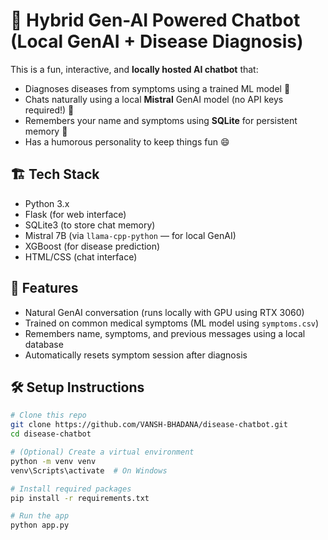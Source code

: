 # 🤖 Hybrid Gen-AI Powered Chatbot (Local GenAI + Disease Diagnosis)

This is a fun, interactive, and **locally hosted AI chatbot** that:
- Diagnoses diseases from symptoms using a trained ML model 🧠
- Chats naturally using a local **Mistral** GenAI model (no API keys required!) 💬
- Remembers your name and symptoms using **SQLite** for persistent memory 🧷
- Has a humorous personality to keep things fun 😄

## 🏗 Tech Stack
- Python 3.x
- Flask (for web interface)
- SQLite3 (to store chat memory)
- Mistral 7B (via `llama-cpp-python` — for local GenAI)
- XGBoost (for disease prediction)
- HTML/CSS (chat interface)

## 🚀 Features
- Natural GenAI conversation (runs locally with GPU using RTX 3060)
- Trained on common medical symptoms (ML model using `symptoms.csv`)
- Remembers name, symptoms, and previous messages using a local database
- Automatically resets symptom session after diagnosis

## 🛠 Setup Instructions

```bash
# Clone this repo
git clone https://github.com/VANSH-BHADANA/disease-chatbot.git
cd disease-chatbot

# (Optional) Create a virtual environment
python -m venv venv
venv\Scripts\activate  # On Windows

# Install required packages
pip install -r requirements.txt

# Run the app
python app.py
